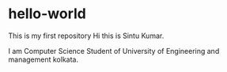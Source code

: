 # hello-world
This is my first repository
Hi this is Sintu Kumar.

I am Computer Science Student of University of Engineering and management kolkata.
